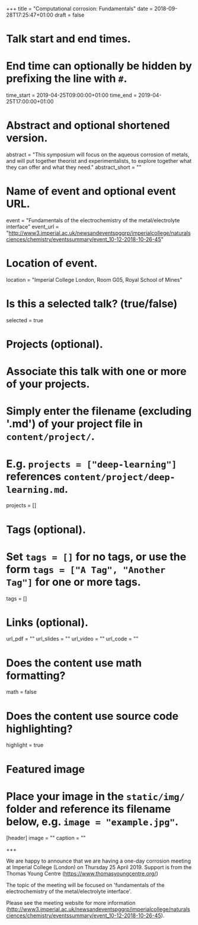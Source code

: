 +++
title = "Computational corrosion: Fundamentals"
date = 2018-09-28T17:25:47+01:00
draft = false

# Talk start and end times.
#   End time can optionally be hidden by prefixing the line with `#`.
time_start = 2019-04-25T09:00:00+01:00
time_end = 2019-04-25T17:00:00+01:00

# Abstract and optional shortened version.
abstract = "This symposium will focus on the aqueous corrosion of metals, and will put together theorist and experimentalists, to explore together what they can offer and what they need."
abstract_short = ""

# Name of event and optional event URL.
event = "Fundamentals of the electrochemistry of the metal/electrolyte interface"
event_url = "http://www3.imperial.ac.uk/newsandeventspggrp/imperialcollege/naturalsciences/chemistry/eventssummary/event_10-12-2018-10-26-45"

# Location of event.
location = "Imperial College London, Room G05, Royal School of Mines"

# Is this a selected talk? (true/false)
selected = true

# Projects (optional).
#   Associate this talk with one or more of your projects.
#   Simply enter the filename (excluding '.md') of your project file in `content/project/`.
#   E.g. `projects = ["deep-learning"]` references `content/project/deep-learning.md`.
projects = []

# Tags (optional).
#   Set `tags = []` for no tags, or use the form `tags = ["A Tag", "Another Tag"]` for one or more tags.
tags = []

# Links (optional).
url_pdf = ""
url_slides = ""
url_video = ""
url_code = ""

# Does the content use math formatting?
math = false

# Does the content use source code highlighting?
highlight = true

# Featured image
# Place your image in the `static/img/` folder and reference its filename below, e.g. `image = "example.jpg"`.
[header]
image = ""
caption = ""

+++

We are happy to announce that we are having a one-day corrosion meeting at Imperial College (London) on Thursday 25 April 2019. 
Support is from the Thomas Young Centre (https://www.thomasyoungcentre.org/)

The topic of the meeting will be focused on 'fundamentals of the electrochemistry of the metal/electrolyte interface'. 

Please see the meeting website for more information (http://www3.imperial.ac.uk/newsandeventspggrp/imperialcollege/naturalsciences/chemistry/eventssummary/event_10-12-2018-10-26-45).

